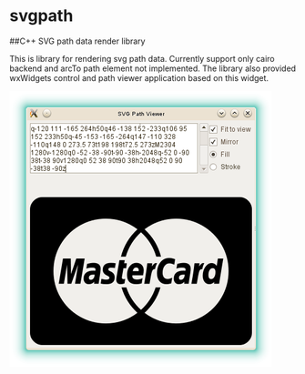 # svgpath
##C++ SVG path data render library

This is library for rendering svg path data. Currently support only cairo backend and arcTo path element not implemented.
The library also provided wxWidgets control and path viewer application based on this widget.

![svgpathviewer](https://github.com/ampext/ampext.github.io/blob/master/images/svgpathviewer.png)
